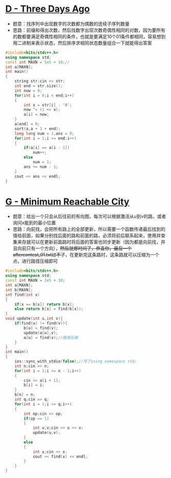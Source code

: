 # [D -  Three Days Ago](https://vjudge.net/problem/AtCoder-abc295_d)

* 题意：找序列中出现数字的次数都为偶数的连续子序列数量
* 思路：前缀和得出次数，然后找数字出现次数奇偶性相同的对数，因为要所有的数都要满足奇偶性相同的条件，也就是要满足10个01条件都相同，容易想到用二进制来表示状态，然后排序求相同状态数量组合一下就能得出答案

```c++
#include<bits/stdc++.h>
using namespace std;
const int MAXN = 5e5 + 10;//
int a[MAXN];
int main()
{
	string str;cin >> str;
	int end = str.size();
	int now = 0;
	for(int i = 0;i < end;i++)
	{
		int x = str[i] - '0';
		now ^= (1 << x);
		a[i] = now;
	}
	a[end] = 0;
	sort(a,a + 1 + end);
	long long num = 1,ans = 0;
	for(int i = 1;i <= end;i++)
	{
		if(a[i] == a[i - 1])
			num++;
		else
			num = 1;
		ans += num - 1;
	}
	cout << ans << endl;
}
```

# [G - Minimum Reachable City](https://vjudge.net/problem/AtCoder-abc295_g)

* 题意：给出一个只会从后往前的有向图，每次可以根据激活从u到v的路，或者询问x能到的最小位置
* 思路：向前找，会把所有路上的全部更新，所以需要一个函数传递最后找到的值给前面，如果分别找后面的路和前面的路，必须将前后联系起来，使用并查集来存就可以在更新前面路时将后面的答案也同步更新（因为都是向前找，并且向前只有一个方向），~~然后就爆时间了，恭喜你，最后一个aftercontest_01.txt过不了~~，在更新完这条路时，这条路就可以压缩为一个点，进行路径压缩即可

```c++
#include<bits/stdc++.h>
using namespace std;
const int MAXN = 2e5 + 10;
int a[MAXN];
int b[MAXN];
int find(int x)
{
	if(x == b[x]) return b[x];
	else return b[x] = find(b[x]);
}
void update(int u,int v){
	if(find(u) != find(v)){
		b[u] = find(v);
		update(a[u],v);
		a[u] = find(v);//路径压缩
	}
}
int main()
{
	ios::sync_with_stdio(false);//写了using namespace std;
	int n;cin >> n;
	for(int i = 1;i <= n - 1;i++)
	{
		cin >> a[i + 1];
		b[i] = i;
	}
	b[n] = n;
	int q;cin >> q;
	for(int i = 1;i <= q;i++)
	{
		int op;cin >> op;
		if(op == 1)
		{
			int u,v;cin >> u >> v;
			update(u,v);
		}
		else
		{
			int x;cin >> x;
			cout << find(x) << endl;
		}
	}
}
```



